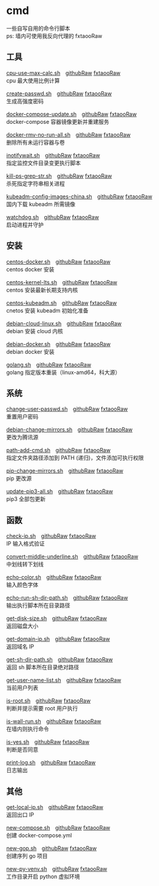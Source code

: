 # cmd
一些自写自用的命令行脚本  
ps: 墙内可使用我反向代理的 fxtaooRaw

## 工具

[cpu-use-max-calc.sh](https://github.com/fxtaoo/cmd/blob/master/app/cpu-use-max-calc.sh)　[githubRaw](https://raw.githubusercontent.com/fxtaoo/cmd/master/app/cpu-use-max-calc.sh) [fxtaooRaw](https://raw.fxtaoo.dev/fxtaoo/cmd/master/app/cpu-use-max-calc.sh)  
cpu 最大使用比例计算

[create-passwd.sh](https://github.com/fxtaoo/cmd/blob/master/app/create-passwd.sh)　[githubRaw](https://raw.githubusercontent.com/fxtaoo/cmd/master/app/create-passwd.sh) [fxtaooRaw](https://raw.fxtaoo.dev/fxtaoo/cmd/master/app/create-passwd.sh)  
生成高强度密码

[docker-compose-update.sh](https://github.com/fxtaoo/cmd/blob/master/app/docker-compose-update.sh)　[githubRaw](https://raw.githubusercontent.com/fxtaoo/cmd/master/app/docker-compose-update.sh) [fxtaooRaw](https://raw.fxtaoo.dev/fxtaoo/cmd/master/app/docker-compose-update.sh)  
docker-compose 容器镜像更新并重建服务

[docker-rmv-no-run-all.sh](https://github.com/fxtaoo/cmd/blob/master/app/docker-rmv-no-run-all.sh)　[githubRaw](https://raw.githubusercontent.com/fxtaoo/cmd/master/app/docker-rmv-no-run-all.sh) [fxtaooRaw](https://raw.fxtaoo.dev/fxtaoo/cmd/master/app/docker-rmv-no-run-all.sh)  
删除所有未运行容器与卷

[inotifywait.sh](https://github.com/fxtaoo/cmd/blob/master/app/inotifywait.sh)　[githubRaw](https://raw.githubusercontent.com/fxtaoo/cmd/master/app/inotifywait.sh) [fxtaooRaw](https://raw.fxtaoo.dev/fxtaoo/cmd/master/app/inotifywait.sh)  
指定监控文件目录变更执行脚本

[kill-ps-grep-str.sh](https://github.com/fxtaoo/cmd/blob/master/app/kill-ps-grep-str.sh)　[githubRaw](https://raw.githubusercontent.com/fxtaoo/cmd/master/app/kill-ps-grep-str.sh) [fxtaooRaw](https://raw.fxtaoo.dev/fxtaoo/cmd/master/app/kill-ps-grep-str.sh)  
杀死指定字符串相关进程

[kubeadm-config-images-china.sh](https://github.com/fxtaoo/cmd/blob/master/app/kubeadm-config-images-china.sh)　[githubRaw](https://raw.githubusercontent.com/fxtaoo/cmd/master/app/kubeadm-config-images-china.sh) [fxtaooRaw](https://raw.fxtaoo.dev/fxtaoo/cmd/master/app/kubeadm-config-images-china.sh)  
国内下载 kubeadm 所需镜像

[watchdog.sh](https://github.com/fxtaoo/cmd/blob/master/app/watchdog.sh)　[githubRaw](https://raw.githubusercontent.com/fxtaoo/cmd/master/app/watchdog.sh) [fxtaooRaw](https://raw.fxtaoo.dev/fxtaoo/cmd/master/app/watchdog.sh)  
启动进程并守护

## 安装

[centos-docker.sh](https://github.com/fxtaoo/cmd/blob/master/install/centos-docker.sh)　[githubRaw](https://raw.githubusercontent.com/fxtaoo/cmd/master/install/centos-docker.sh) [fxtaooRaw](https://raw.fxtaoo.dev/fxtaoo/cmd/master/install/centos-docker.sh)  
centos docker 安装

[centos-kernel-lts.sh](https://github.com/fxtaoo/cmd/blob/master/install/centos-kernel-lts.sh)　[githubRaw](https://raw.githubusercontent.com/fxtaoo/cmd/master/install/centos-kernel-lts.sh) [fxtaooRaw](https://raw.fxtaoo.dev/fxtaoo/cmd/master/install/centos-kernel-lts.sh)  
centos 安装最新长期支持内核

[centos-kubeadm.sh](https://github.com/fxtaoo/cmd/blob/master/install/centos-kubeadm.sh)　[githubRaw](https://raw.githubusercontent.com/fxtaoo/cmd/master/install/centos-kubeadm.sh) [fxtaooRaw](https://raw.fxtaoo.dev/fxtaoo/cmd/master/install/centos-kubeadm.sh)  
cnetos 安装 kubeadm 初始化准备

[debian-cloud-linux.sh](https://github.com/fxtaoo/cmd/blob/master/install/debian-cloud-linux.sh)　[githubRaw](https://raw.githubusercontent.com/fxtaoo/cmd/master/install/debian-cloud-linux.sh) [fxtaooRaw](https://raw.fxtaoo.dev/fxtaoo/cmd/master/install/debian-cloud-linux.sh)  
debian 安装 cloud 内核

[debian-docker.sh](https://github.com/fxtaoo/cmd/blob/master/install/debian-docker.sh)　[githubRaw](https://raw.githubusercontent.com/fxtaoo/cmd/master/install/debian-docker.sh) [fxtaooRaw](https://raw.fxtaoo.dev/fxtaoo/cmd/master/install/debian-docker.sh)  
debian docker 安装

[golang.sh](https://github.com/fxtaoo/cmd/blob/master/install/golang.sh)　[githubRaw](https://raw.githubusercontent.com/fxtaoo/cmd/master/install/golang.sh) [fxtaooRaw](https://raw.fxtaoo.dev/fxtaoo/cmd/master/install/golang.sh)  
golang 指定版本重装（linux-amd64，科大源）

## 系统

[change-user-passwd.sh](https://github.com/fxtaoo/cmd/blob/master/sys/change-user-passwd.sh)　[githubRaw](https://raw.githubusercontent.com/fxtaoo/cmd/master/sys/change-user-passwd.sh) [fxtaooRaw](https://raw.fxtaoo.dev/fxtaoo/cmd/master/sys/change-user-passwd.sh)  
重置用户密码

[debian-change-mirrors.sh](https://github.com/fxtaoo/cmd/blob/master/sys/debian-change-mirrors.sh)　[githubRaw](https://raw.githubusercontent.com/fxtaoo/cmd/master/sys/debian-change-mirrors.sh) [fxtaooRaw](https://raw.fxtaoo.dev/fxtaoo/cmd/master/sys/debian-change-mirrors.sh)  
更改为腾讯源

[path-add-cmd.sh](https://github.com/fxtaoo/cmd/blob/master/sys/path-add-cmd.sh)　[githubRaw](https://raw.githubusercontent.com/fxtaoo/cmd/master/sys/path-add-cmd.sh) [fxtaooRaw](https://raw.fxtaoo.dev/fxtaoo/cmd/master/sys/path-add-cmd.sh)  
指定文件夹路径添加到 PATH (递归)，文件添加可执行权限

[pip-change-mirrors.sh](https://github.com/fxtaoo/cmd/blob/master/sys/pip-change-mirrors.sh)　[githubRaw](https://raw.githubusercontent.com/fxtaoo/cmd/master/sys/pip-change-mirrors.sh) [fxtaooRaw](https://raw.fxtaoo.dev/fxtaoo/cmd/master/sys/pip-change-mirrors.sh)  
pip 更改源

[update-pip3-all.sh](https://github.com/fxtaoo/cmd/blob/master/sys/update-pip3-all.sh)　[githubRaw](https://raw.githubusercontent.com/fxtaoo/cmd/master/sys/update-pip3-all.sh) [fxtaooRaw](https://raw.fxtaoo.dev/fxtaoo/cmd/master/sys/update-pip3-all.sh)  
pip3 全部包更新

## 函数

[check-ip.sh](https://github.com/fxtaoo/cmd/blob/master/func/check-ip.sh)　[githubRaw](https://raw.githubusercontent.com/fxtaoo/cmd/master/func/check-ip.sh) [fxtaooRaw](https://raw.fxtaoo.dev/fxtaoo/cmd/master/func/check-ip.sh)  
IP 输入格式验证

[convert-middle-underline.sh](https://github.com/fxtaoo/cmd/blob/master/func/convert-middle-underline.sh)　[githubRaw](https://raw.githubusercontent.com/fxtaoo/cmd/master/func/convert-middle-underline.sh) [fxtaooRaw](https://raw.fxtaoo.dev/fxtaoo/cmd/master/func/convert-middle-underline.sh)  
中划线转下划线

[echo-color.sh](https://github.com/fxtaoo/cmd/blob/master/func/echo-color.sh)　[githubRaw](https://raw.githubusercontent.com/fxtaoo/cmd/master/func/echo-color.sh) [fxtaooRaw](https://raw.fxtaoo.dev/fxtaoo/cmd/master/func/echo-color.sh)  
输入颜色字体

[echo-run-sh-dir-path.sh](https://github.com/fxtaoo/cmd/blob/master/func/echo-run-sh-dir-path.sh)　[githubRaw](https://raw.githubusercontent.com/fxtaoo/cmd/master/func/echo-run-sh-dir-path.sh) [fxtaooRaw](https://raw.fxtaoo.dev/fxtaoo/cmd/master/func/echo-run-sh-dir-path.sh)  
输出执行脚本所在目录路径

[get-disk-size.sh](https://github.com/fxtaoo/cmd/blob/master/func/get-disk-size.sh)　[githubRaw](https://raw.githubusercontent.com/fxtaoo/cmd/master/func/get-disk-size.sh) [fxtaooRaw](https://raw.fxtaoo.dev/fxtaoo/cmd/master/func/get-disk-size.sh)  
返回磁盘大小

[get-domain-ip.sh](https://github.com/fxtaoo/cmd/blob/master/func/get-domain-ip.sh)　[githubRaw](https://raw.githubusercontent.com/fxtaoo/cmd/master/func/get-domain-ip.sh) [fxtaooRaw](https://raw.fxtaoo.dev/fxtaoo/cmd/master/func/get-domain-ip.sh)  
返回域名 IP

[get-sh-dir-path.sh](https://github.com/fxtaoo/cmd/blob/master/func/get-sh-dir-path.sh)　[githubRaw](https://raw.githubusercontent.com/fxtaoo/cmd/master/func/get-sh-dir-path.sh) [fxtaooRaw](https://raw.fxtaoo.dev/fxtaoo/cmd/master/func/get-sh-dir-path.sh)  
返回 sh 脚本所在目录绝对路径

[get-user-name-list.sh](https://github.com/fxtaoo/cmd/blob/master/func/get-user-name-list.sh)　[githubRaw](https://raw.githubusercontent.com/fxtaoo/cmd/master/func/get-user-name-list.sh) [fxtaooRaw](https://raw.fxtaoo.dev/fxtaoo/cmd/master/func/get-user-name-list.sh)  
当前用户列表

[is-root.sh](https://github.com/fxtaoo/cmd/blob/master/func/is-root.sh)　[githubRaw](https://raw.githubusercontent.com/fxtaoo/cmd/master/func/is-root.sh) [fxtaooRaw](https://raw.fxtaoo.dev/fxtaoo/cmd/master/func/is-root.sh)  
判断并提示需要 root 用户执行

[is-wall-run.sh](https://github.com/fxtaoo/cmd/blob/master/func/is-wall-run.sh)　[githubRaw](https://raw.githubusercontent.com/fxtaoo/cmd/master/func/is-wall-run.sh) [fxtaooRaw](https://raw.fxtaoo.dev/fxtaoo/cmd/master/func/is-wall-run.sh)  
在墙内则执行命令

[is-yes.sh](https://github.com/fxtaoo/cmd/blob/master/func/is-yes.sh)　[githubRaw](https://raw.githubusercontent.com/fxtaoo/cmd/master/func/is-yes.sh) [fxtaooRaw](https://raw.fxtaoo.dev/fxtaoo/cmd/master/func/is-yes.sh)  
判断是否同意

[print-log.sh](https://github.com/fxtaoo/cmd/blob/master/func/print-log.sh)　[githubRaw](https://raw.githubusercontent.com/fxtaoo/cmd/master/func/print-log.sh) [fxtaooRaw](https://raw.fxtaoo.dev/fxtaoo/cmd/master/func/print-log.sh)  
日志输出

## 其他

[get-local-ip.sh](https://github.com/fxtaoo/cmd/blob/master/other/get-local-ip.sh)　[githubRaw](https://raw.githubusercontent.com/fxtaoo/cmd/master/other/get-local-ip.sh) [fxtaooRaw](https://raw.fxtaoo.dev/fxtaoo/cmd/master/other/get-local-ip.sh)  
返回出口 IP

[new-compose.sh](https://github.com/fxtaoo/cmd/blob/master/other/new-compose.sh)　[githubRaw](https://raw.githubusercontent.com/fxtaoo/cmd/master/other/new-compose.sh) [fxtaooRaw](https://raw.fxtaoo.dev/fxtaoo/cmd/master/other/new-compose.sh)  
创建 docker-compose.yml

[new-gop.sh](https://github.com/fxtaoo/cmd/blob/master/other/new-gop.sh)　[githubRaw](https://raw.githubusercontent.com/fxtaoo/cmd/master/other/new-gop.sh) [fxtaooRaw](https://raw.fxtaoo.dev/fxtaoo/cmd/master/other/new-gop.sh)  
创建序列 go 项目

[new-py-venv.sh](https://github.com/fxtaoo/cmd/blob/master/other/new-py-venv.sh)　[githubRaw](https://raw.githubusercontent.com/fxtaoo/cmd/master/other/new-py-venv.sh) [fxtaooRaw](https://raw.fxtaoo.dev/fxtaoo/cmd/master/other/new-py-venv.sh)  
工作目录开启 python 虚拟环境

